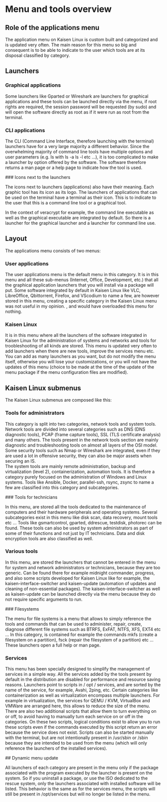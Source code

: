 # Menu and tools overview

## Role of the applications menu

The application menu on Kaisen Linux is custom built and categorized and is updated very often. The main reason for this menu so big and consequent is to be able to indicate to the user which tools are at its disposal classified by category.

## Launchers

### Graphical applications

Some launchers like Gparted or Wireshark are launchers for graphical applications and these tools can be launched directly via the menu, if root rights are required, the session password will be requested (by sudo) and will open the software directly as root as if it were run as root from the terminal.

### CLI applications

The CLI (Command Line Interface, therefore launching with the terminal) launchers have for a very large majority a different behavior. Since the overwhelming majority of command line tools have multiple options and user parameters (e.g. ls with ls -a ls -l etc ...), it is too complicated to make a launcher by option offered by the software. The software therefore returns a man page or a help page to indicate how the tool is used.

### Icons next to the launchers

The icons next to launchers (applications) also have their meaning. Each graphic tool has its icon as its logo. The launchers of applications that can be used on the terminal have a terminal as their icon. This is to indicate to the user that this is a command line tool or a graphical tool.  

In the context of veracrypt for example, the command line executable as well as the graphical executable are integrated by default. So there is a launcher for the graphical launcher and a launcher for command line use.

## Layout

The applications menu consists of two menus:

### User applications

The user applications menu is the default menu in this category. It is in this menu and all these sub-menus (Internet, Office, Development, etc.) that all the graphical application launchers that you will install via a package will put. Some software integrated by default in Kaisen Linux like VLC, LibreOffice, Qbittorrent, Firefox, and VScodium to name a few, are however stored in this menu, creating a specific category in the Kaisen Linux menu was not useful in my opinion. , and would have overloaded this menu for nothing.

### Kaisen Linux

It is in this menu where all the launchers of the software integrated in Kaisen Linux for the administration of systems and networks and tools for troobleshooting of all kinds are stored. This menu is updated very often to add launchers when there are new tools, improve the services menu etc. You can add as many launchers as you want, but do not modify the menu itself, otherwise you will lose your customizations, or you will not have the updates of this menu (choice to be made at the time of the update of the menu package if the menu configuration files are modified).

## Kaisen Linux submenus

The Kaisen Linux submenus are composed like this:

### Tools for administrators

This category is split into two categories, network tools and system tools.  
Network tools are divided into several categories such as DNS (DNS diagnostic tools), PCAP (frame capture tools), SSL (TLS certificate analysis) and many others. The tools present in the network tools section are mainly diagnostic and troubleshooting tools on almost all layers of the OSI model. Some security tools such as Nmap or Wireshark are integrated, even if they are used a lot in offensive security, they can also be major assets when securing an IS.  
The system tools are mainly remote administration, backup and virtualization (level 2), containerization, automation tools. It is therefore a category purely focused on the administration of Windows and Linux systems. Tools like Ansible, Docker, parallel-ssh, rsync, zsync to name a few are classified into this category and subcategories.

### Tools for technicians

In this menu, are stored all the tools dedicated to the maintenance of computers and their hardware peripherals and operating systems. Several subcategories exist in this menu like disk scan, data recovery, mount tools etc ... Tools like gsmartcontrol, gparted, ddrescue, testdisk, photorec can be found. These tools can also be used by system administrators as part of some of their functions and not just by IT technicians. Data and disk encryption tools are also classified as well.

### Various tools

In this menu, are stored the launchers that cannot be entered in the menu for system and network administrators or technicians, because they are too generic. Can be found there for example midnight commander, progress, and also some scripts developed for Kaisen Linux like for example, the kaisen-interface-switcher and kaisen-update (automation of updates and cleaning of non-essential packages). The kaisen-interface-switcher as well as kaisen-update can be launched directly via the menu because they do not require specific arguments to run.

### Filesystems

The menu for file systems is a menu that allows to simply reference the tools and commands that can be used to administer, repair, create, diagnose different file systems such as BTRFS, ExFAT, NTFS, XFS, EXT4 etc ... In this category, is contained for example the commands mkfs (create a filesystem on a partition), fsck (repair the filesystem of a partition) etc ...
These launchers open a full help or man page.

### Services

This menu has been specially designed to simplify the management of services in a simple way. All the services added by the tools present by default in the distribution are disabled for performance and resource saving reasons. Launchers point to scripts in / opt / services, and are sorted by the name of the service, for example, Avahi, 2ping, etc. Certain categories like containerization as well as virtualization encompass multiple launchers. For example in virtualization, the services for QEMU / KVM, VirtualBox and VMWare are arranged here, this allows to reduce the size of the menu. There are also two additional scripts that allow them to turn everything on or off, to avoid having to manually turn each service on or off in the categories. On these two scripts, logical conditions exist to allow you to run these scripts even if the commands executed by this script return an error because the service does not exist. Scripts can also be started manually with the terminal, but are not intentionally present in /usr/sbin or /sbin because they are intended to be used from the menu (which will only reference the launchers of the installed services).

## Dynamic menu update

All launchers of each category are present in the menu only if the package associated with the program executed by the launcher is present on the system. So if you uninstall a package, or use the ISO dedicated to the rescue system, only the launchers associated with installed software will be listed. This behavior is the same as for the services menu, the scripts will still be present in /opt/services but will no longer be listed in the menu.